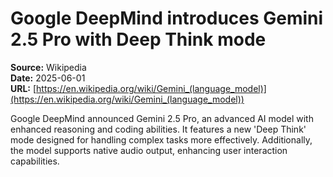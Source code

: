 # Google DeepMind introduces Gemini 2.5 Pro with Deep Think mode

**Source:** Wikipedia  
**Date:** 2025-06-01  
**URL:** [https://en.wikipedia.org/wiki/Gemini_(language_model)](https://en.wikipedia.org/wiki/Gemini_(language_model))  

Google DeepMind announced Gemini 2.5 Pro, an advanced AI model with enhanced reasoning and coding abilities. It features a new 'Deep Think' mode designed for handling complex tasks more effectively. Additionally, the model supports native audio output, enhancing user interaction capabilities.
